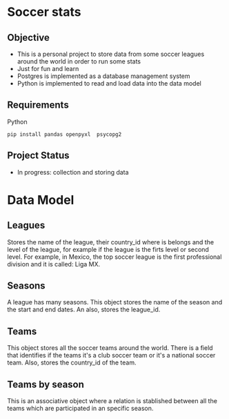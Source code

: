 # Soccer stats

## Objective 
* This is a personal project to store data from some soccer leagues around the world in order to run some stats
* Just for fun and learn
* Postgres is implemented as a database management system
* Python is implemented to read and load data into the data model

## Requirements
Python
```
pip install pandas openpyxl  psycopg2
```


## Project Status
* In progress: collection and storing data

# Data Model

## Leagues
Stores the name of the league, their country_id where is belongs and the level of the league, for example if the league is the firts level or second level. For example, in Mexico, the top soccer league is the first professional division and it is called: Liga MX. 

## Seasons
A league has many seasons. This object stores the name of the season and the start and end dates. An also, stores the league_id. 

## Teams
This object stores all the soccer teams around the world. There is a field that identifies if the teams it's a club soccer team or it's a national soccer team. Also, stores the country_id of the team.

## Teams by season
This is an associative object where a relation is stablished between all the teams which are participated in an specific season.
